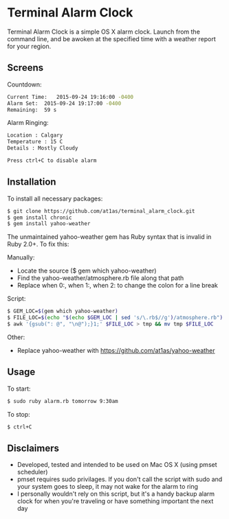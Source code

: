 # Terminal Alarm Clock

Terminal Alarm Clock is a simple OS X alarm clock. Launch from the command line, and be awoken at the specified time with a weather report for your region.

## Screens

Countdown:
```bash
Current Time:   2015-09-24 19:16:00 -0400 
Alarm Set:  2015-09-24 19:17:00 -0400 
Remaining:  59 s
```

Alarm Ringing:
```bash
Location : Calgary
Temperature : 15 C
Details : Mostly Cloudy

Press ctrl+C to disable alarm
```

## Installation

To install all necessary packages:
```bash
$ git clone https://github.com/at1as/terminal_alarm_clock.git
$ gem install chronic
$ gem install yahoo-weather
```

The unmaintained yahoo-weather gem has Ruby syntax that is invalid in Ruby 2.0+. To fix this:

Manually:
* Locate the source ($ gem which yahoo-weather)
* Find the yahoo-weather/atmosphere.rb file along that path
* Replace when 0:, when 1:, when 2: to change the colon for a line break

Script:
```bash
$ GEM_LOC=$(gem which yahoo-weather)
$ FILE_LOC=$(echo "$(echo $GEM_LOC | sed 's/\.rb$//g')/atmosphere.rb")
$ awk '{gsub(": @", "\n@");}1;' $FILE_LOC > tmp && mv tmp $FILE_LOC
```

Other:
* Replace yahoo-weather with https://github.com/at1as/yahoo-weather
 
## Usage
 
To start:
```bash
$ sudo ruby alarm.rb tomorrow 9:30am
```

To stop:
```bash
$ ctrl+C
```
 
## Disclaimers
 
* Developed, tested and intended to be used on Mac OS X (using pmset scheduler)
* pmset requires sudo privilages. If you don't call the script with sudo and your system goes to sleep, it may not wake for the alarm to ring
* I personally wouldn't rely on this script, but it's a handy backup alarm clock for when you're traveling or have something important the next day

